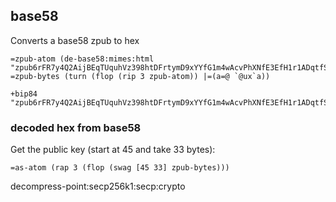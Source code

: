 
## base58
Converts a base58 zpub to hex
```
=zpub-atom (de-base58:mimes:html "zpub6rFR7y4Q2AijBEqTUquhVz398htDFrtymD9xYYfG1m4wAcvPhXNfE3EfH1r1ADqtfSdVCToUG868RvUUkgDKf31mGDtKsAYz2oz2AGutZYs")
=zpub-bytes (turn (flop (rip 3 zpub-atom)) |=(a=@ `@ux`a))

+bip84 "zpub6rFR7y4Q2AijBEqTUquhVz398htDFrtymD9xYYfG1m4wAcvPhXNfE3EfH1r1ADqtfSdVCToUG868RvUUkgDKf31mGDtKsAYz2oz2AGutZYs"
```

### decoded hex from base58
Get the public key (start at 45 and take 33 bytes):
```
=as-atom (rap 3 (flop (swag [45 33] zpub-bytes)))
```
decompress-point:secp256k1:secp:crypto
